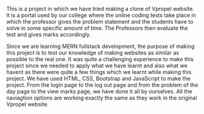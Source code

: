 This is a project in which we have tried making a clone of Vpropel website. It is a portal used by our college where the online coding tests take place in which the professor gives the 
problem statement and the students have to solve in some specific amount of time. The Professors then evaluate the test and gives marks accordingly.

Since we are learning MERN fullstack development, the purpose of making this project is to test our knowledge of making websites as similar as possible to the real one. It was quite a challenging 
experience to make this project since we needed to apply what we have learnt and also what we havent as there were quite a few things which we learnt while making this project. We have used HTML, CSS, 
Bootstrap and JavaScript to make the project. From the login page to the log out page and from the problem of the day page to the view marks page, we have done it all by ourselves.
All the naviagtion options are working exactly the same as they work in the original Vpropel website.



